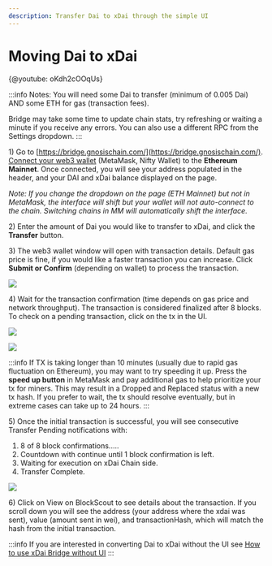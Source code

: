 ```yaml
---
description: Transfer Dai to xDai through the simple UI
---
```


# Moving Dai to xDai

{@youtube: oKdh2cOOqUs}

:::info
Notes: You will need some Dai to transfer (minimum of 0.005 Dai) AND some ETH for gas (transaction fees).

Bridge may take some time to update chain stats, try refreshing or waiting a minute if you receive any errors. You can also use a different RPC from the Settings dropdown.
:::

1\) Go to [https://bridge.gnosischain.com/](https://bridge.gnosischain.com/). [Connect your web3 wallet](../../wallets/metamask/metamask-setup.md) (MetaMask, Nifty Wallet) to the **Ethereum Mainnet**. Once connected, you will see your address populated in the header, and your DAI and xDai balance displayed on the page.

_Note: If you change the dropdown on the page (ETH Mainnet) but not in MetaMask, the interface will shift but your wallet will not auto-connect to the chain. Switching chains in MM will automatically shift the interface._

2\) Enter the amount of Dai you would like to transfer to xDai, and click the **Transfer** button.

3\) The web3 wallet window will open with transaction details. Default gas price is fine, if you would like a faster transaction you can increase. Click **Submit or Confirm** (depending on wallet) to process the transaction.

![](/img/bridges/xdai/confirm.png)

4\) Wait for the transaction confirmation (time depends on gas price and network throughput). The transaction is considered finalized after 8 blocks. To check on a pending transaction, click on the tx in the UI.

![](/img/bridges/xdai/etherscan1.png)

![](/img/bridges/xdai/etherscan2.png)

:::info
If TX is taking longer than 10 minutes (usually due to rapid gas fluctuation on Ethereum), you may want to try speeding it up. Press the **speed up button** in MetaMask and pay additional gas to help prioritize your tx for miners. This may result in a Dropped and Replaced status with a new tx hash. If you prefer to wait, the tx should resolve eventually, but in extreme cases can take up to 24 hours.
:::

5\) Once the initial transaction is successful, you will see consecutive Transfer Pending notifications with:

1. 8 of 8 block confirmations.....
2. Countdown with continue until 1 block confirmation is left.
3. Waiting for execution on xDai Chain side.
4. Transfer Complete.

![](/img/bridges/xdai/tx-order.png)

6\) Click on View on BlockScout to see details about the transaction. If you scroll down you will see the address (your address where the xdai was sent), value (amount sent in wei), and transactionHash, which will match the hash from the initial transaction.

:::info
If you are interested in converting Dai to xDai without the UI see [How to use xDai Bridge without UI](/specs/bridges/xdai/use/without-ui)
:::